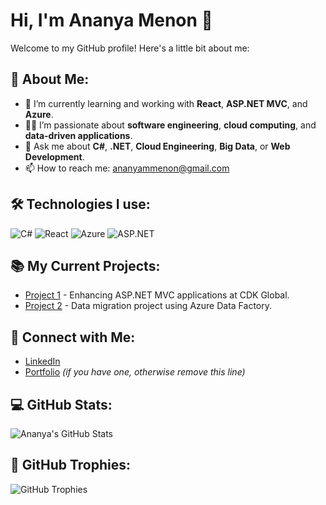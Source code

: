 # Hi, I'm Ananya Menon 👋

Welcome to my GitHub profile! Here's a little bit about me:

## 🚀 About Me:
- 🌱 I’m currently learning and working with **React**, **ASP.NET MVC**, and **Azure**.
- 👨‍💻 I’m passionate about **software engineering**, **cloud computing**, and **data-driven applications**.
- 💬 Ask me about **C#**, **.NET**, **Cloud Engineering**, **Big Data**, or **Web Development**.
- 📫 How to reach me: [ananyammenon@gmail.com](mailto:ananyammenon@gmail.com)

## 🛠️ Technologies I use:
![C#](https://img.shields.io/badge/C%23-.NET-239120?logo=csharp)
![React](https://img.shields.io/badge/React-16.13.1-61DAFB?logo=react)
![Azure](https://img.shields.io/badge/Azure-Cloud-0078D4?logo=microsoftazure)
![ASP.NET](https://img.shields.io/badge/ASP.NET-MVC-5C2D91?logo=dotnet)

## 📚 My Current Projects:
- [Project 1](https://github.com/yourusername/project1) - Enhancing ASP.NET MVC applications at CDK Global.
- [Project 2](https://github.com/yourusername/project2) - Data migration project using Azure Data Factory.

## 🤝 Connect with Me:
- [LinkedIn](https://www.linkedin.com/in/ananya-m-menon/)
- [Portfolio](https://ananyamenon.dev) *(if you have one, otherwise remove this line)*

## 💻 GitHub Stats:
![Ananya's GitHub Stats](https://github-readme-stats.vercel.app/api?username=ananyamenon&show_icons=true&hide_title=true&count_private=true&hide=prs)

## 🎯 GitHub Trophies:
![GitHub Trophies](https://github-profile-trophy.vercel.app/?username=ananyamenon)
